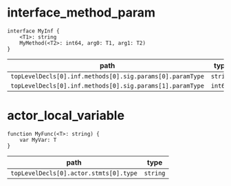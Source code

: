 # interface_method_param

```dexscript
interface MyInf {
    <T1>: string
    MyMethod(<T2>: int64, arg0: T1, arg1: T2)
}
```


| path                   | type     |
| ---------------------- | -------- |
| `topLevelDecls[0].inf.methods[0].sig.params[0].paramType` | `string` |
| `topLevelDecls[0].inf.methods[0].sig.params[1].paramType` | `int64` |

# actor_local_variable

```dexscript
function MyFunc(<T>: string) {
    var MyVar: T
}
```


| path                   | type     |
| ---------------------- | -------- |
| `topLevelDecls[0].actor.stmts[0].type` | `string` |
